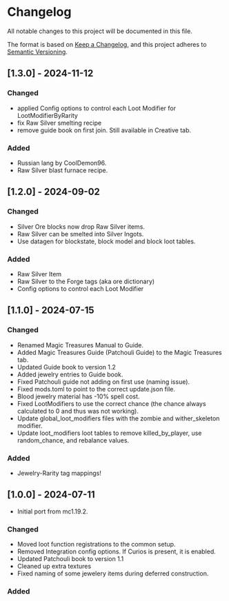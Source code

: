 # Changelog

All notable changes to this project will be documented in this file.

The format is based on [Keep a Changelog](https://keepachangelog.com/en/1.0.0/),
and this project adheres to [Semantic Versioning](https://semver.org/spec/v2.0.0.html).

## [1.3.0] - 2024-11-12

### Changed
- applied Config options to control each Loot Modifier for LootModifierByRarity
- fix Raw Silver smelting recipe
- remove guide book on first join. Still available in Creative tab.

### Added
- Russian lang by CoolDemon96.
- Raw Silver blast furnace recipe.

## [1.2.0] - 2024-09-02

### Changed
- Silver Ore blocks now drop Raw Silver items.
- Raw Silver can be smelted into Silver Ingots.
- Use datagen for blockstate, block model and block loot tables.

### Added
- Raw Silver Item
- Raw Silver to the Forge tags (aka ore dictionary)
- Config options to control each Loot Modifier

## [1.1.0] - 2024-07-15

### Changed
- Renamed Magic Treasures Manual to Guide.
- Added Magic Treasures Guide (Patchouli Guide) to the Magic Treasures tab.
- Updated Guide book to version 1.2
- Added jewelry entries to Guide book.
- Fixed Patchouli guide not adding on first use (naming issue).
- Fixed mods.toml to point to the correct update.json file.
- Blood jewelry material has -10% spell cost.
- Fixed LootModifiers to use the correct chance (the chance always calculated to 0 and thus was not working).
- Update global_loot_modifiers files with the zombie and wither_skeleton modifier.
- Update loot_modifiers loot tables to remove killed_by_player, use random_chance, and rebalance values.

### Added
- Jewelry-Rarity tag mappings!

## [1.0.0] - 2024-07-11

- Initial port from mc1.19.2.

### Changed
- Moved loot function registrations to the common setup.
- Removed Integration config options. If Curios is present, it is enabled.
- Updated Patchouli book to version 1.1
- Cleaned up extra textures
- Fixed naming of some jewelery items during deferred construction.

### Added
